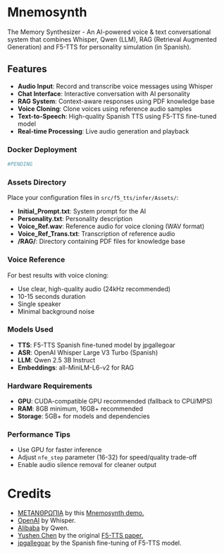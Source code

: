 # Mnemosynth
The Memory Synthesizer - An AI-powered voice & text conversational system that combines Whisper, Qwen (LLM), RAG (Retrieval Augmented Generation) and F5-TTS for personality simulation (in Spanish).

## Features

- **Audio Input**: Record and transcribe voice messages using Whisper
- **Chat Interface**: Interactive conversation with AI personality
- **RAG System**: Context-aware responses using PDF knowledge base
- **Voice Cloning**: Clone voices using reference audio samples
- **Text-to-Speech**: High-quality Spanish TTS using F5-TTS fine-tuned model
- **Real-time Processing**: Live audio generation and playback

### Docker Deployment

```bash
#PENDING
```

### Assets Directory

Place your configuration files in `src/f5_tts/infer/Assets/`:

- **Initial_Prompt.txt**: System prompt for the AI
- **Personality.txt**: Personality description
- **Voice_Ref.wav**: Reference audio for voice cloning (WAV format)
- **Voice_Ref_Trans.txt**: Transcription of reference audio
- **/RAG/**: Directory containing PDF files for knowledge base

### Voice Reference

For best results with voice cloning:
- Use clear, high-quality audio (24kHz recommended)
- 10-15 seconds duration
- Single speaker
- Minimal background noise

### Models Used

- **TTS**: F5-TTS Spanish fine-tuned model by jpgallegoar
- **ASR**: OpenAI Whisper Large V3 Turbo (Spanish)
- **LLM**: Qwen 2.5 3B Instruct
- **Embeddings**: all-MiniLM-L6-v2 for RAG

### Hardware Requirements

- **GPU**: CUDA-compatible GPU recommended (fallback to CPU/MPS)
- **RAM**: 8GB minimum, 16GB+ recommended
- **Storage**: 5GB+ for models and dependencies

### Performance Tips

- Use GPU for faster inference
- Adjust `nfe_step` parameter (16-32) for speed/quality trade-off
- Enable audio silence removal for cleaner output

# Credits
* [ΜΕΤΑΝΘΡΩΠΙΑ](https://github.com/METANTROP-IA) by this [Mnemosynth demo.](https://github.com/Metantrop-IA/Mnemosynth-02)
* [OpenAI](https://huggingface.co/openai) by Whisper.
* [Alibaba](https://huggingface.co/Qwen) by Qwen.                     
* [Yushen Chen](https://huggingface.co/SWivid) by the original [F5-TTS paper.](https://arxiv.org/abs/2410.06885)
* [jpgallegoar](https://github.com/jpgallegoar) by the Spanish fine-tuning of F5-TTS model.